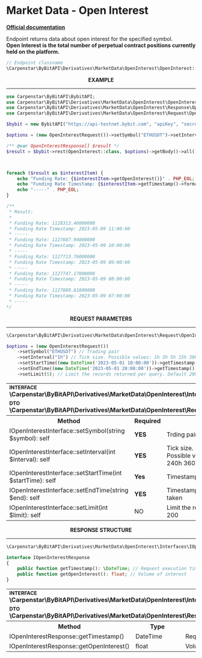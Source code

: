 # Market Data - Open Interest
<b>[Official documentation](https://bybit-exchange.github.io/docs/derivatives/public/open-interest)</b>
<p>Endpoint returns data about open interest for the specified symbol. <br />
<b>Open Interest is the total number of perpetual contract positions currently held on the platform.</b></p>

```php
// Endpoint classname
\Carpenstar\ByBitAPI\Derivatives\MarketData\OpenInterest\OpenInterest::class
```

<p align="center" width="100%"><b>EXAMPLE</b></p>

---

```php
use Carpenstar\ByBitAPI\BybitAPI;
use Carpenstar\ByBitAPI\Derivatives\MarketData\OpenInterest\OpenInterest;
use Carpenstar\ByBitAPI\Derivatives\MarketData\OpenInterest\Response\OpenInterestResponse;
use Carpenstar\ByBitAPI\Derivatives\MarketData\OpenInterest\Request\OpenInterestRequest;

$bybit = new BybitAPI("https://api-testnet.bybit.com", "apiKey", "secret");

$options = (new OpenInterestRequest())->setSymbol("ETHUSDT")->setInterval("1h")->setLimit(5);

/** @var OpenInterestResponse[] $result */
$result = $bybit->rest(OpenInterest::class, $options)->getBody()->all();



foreach ($result as $interestItem) {
    echo "Funding Rate: {$interestItem->getOpenInterest()}" . PHP_EOL;
    echo "Funding Rate Timestamp: {$interestItem->getTimestamp()->format("Y-m-d H:i:s")}" . PHP_EOL;
    echo "-----" . PHP_EOL;
}

/**
 * Result:
 *
 * Funding Rate: 1128313.46000000
 * Funding Rate Timestamp: 2023-05-09 11:00:00
 * -----
 * Funding Rate: 1127687.94000000
 * Funding Rate Timestamp: 2023-05-09 10:00:00
 * -----
 * Funding Rate: 1127713.76000000
 * Funding Rate Timestamp: 2023-05-09 09:00:00
 * -----
 * Funding Rate: 1127747.17000000
 * Funding Rate Timestamp: 2023-05-09 08:00:00
 * -----
 * Funding Rate: 1127889.81000000
 * Funding Rate Timestamp: 2023-05-09 07:00:00
 * -----
*/
```  

<p align="center" width="100%"><b>REQUEST PARAMETERS</b></p>

---

```php
\Carpenstar\ByBitAPI\Derivatives\MarketData\OpenInterest\Request\OpenInterestRequest::class   

$options = (new OpenInterestRequest())
    ->setSymbol("ETHUSDT") // Trading pair
    ->setInterval("1h") // Tick size. Possible values: 1h 3h 5h 15h 30h 60h 120h 240h 360h 720h D M W
    ->setStartTime((new DateTime('2023-05-01 10:00:00'))->getTimestamp()) // Timestamp FROM which the data slice is taken
    ->setEndTime((new DateTime('2023-05-01 20:00:00'))->getTimestamp()) // Timestamp BEFORE which the data slice is taken
    ->setLimit(5); // Limit the records returned per query. Default 200
```  
<table style="width: 100%">
  <tr>
    <td colspan="3">
        <sup><b>INTERFACE</b></sup> <br />
        <b>\Carpenstar\ByBitAPI\Derivatives\MarketData\OpenInterest\Interfaces\IOpenInterestInterface::class</b>
    </td>
  </tr>
  <tr>
    <td colspan="3">
        <sup><b>DTO</b></sup> <br />
        <b>\Carpenstar\ByBitAPI\Derivatives\MarketData\OpenInterest\Request\OpenInterestRequest::class</b>
    </td>
  </tr>
  <tr>
    <th style="width: 40%; text-align: center">Method</th>
    <th style="width: 10%; text-align: center">Required</th>
    <th style="width: 50%; text-align: center">Description</th>
  </tr>
  <tr>
    <td>IOpenInterestInterface::setSymbol(string $symbol): self</td>
    <td><b>YES</b></td>
    <td>Trding pair</td>
  </tr>
  <tr>
    <td>IOpenInterestInterface::setInterval(int $interval): self</td>
    <td><b>YES</b></td>
    <td>
      Tick size. <br />
      Possible values: 1h 3h 5h 15h 30h 60h 120h 240h 360h 720h D M W
    </td>
  </tr>
  <tr>
    <td>IOpenInterestInterface::setStartTime(int $startTime): self</td>
    <td><b>Yes</b></td>
    <td>Timestamp FROM which the data slice is taken </td>
  </tr>
  <tr>
    <td>IOpenInterestInterface::setEndTime(string $end): self</td>
    <td><b>YES</b></td>
    <td>Timestamp BEFORE which the data slice is taken</td>
  </tr>
  <tr>
    <td>IOpenInterestInterface::setLimit(int $limit): self</td>
    <td>NO</td>
    <td>Limit the records returned per query. Default 200</td>
  </tr>
</table>

<p align="center" width="100%"><b>RESPONSE STRUCTURE</b></p>

---

```php
\Carpenstar\ByBitAPI\Derivatives\MarketData\OpenInterest\Interfaces\IOpenInterestResponse::class

interface IOpenInterestResponse
{
    public function getTimestamp(): \DateTime; // Request execution time
    public function getOpenInterest(): float; // Volume of interest
}
```
<table style="width: 100%">
  <tr>
    <td colspan="3">
        <sup><b>INTERFACE</b></sup> <br />
        <b>\Carpenstar\ByBitAPI\Derivatives\MarketData\OpenInterest\Interfaces\IOpenInterestResponse::class</b>
    </td>
  </tr>
  <tr>
    <td colspan="3">
        <sup><b>DTO</b></sup> <br />
        <b>\Carpenstar\ByBitAPI\Derivatives\MarketData\OpenInterest\Response\OpenInterestResponse::class</b>
    </td>
  </tr>
  <tr>
    <th style="width: 20%; text-align: center">Method</th>
    <th style="width: 20%; text-align: center">Type</th>
    <th style="width: 60%; text-align: center">Description</th>
  </tr>
  <tr>
    <td>IOpenInterestResponse::getTimestamp()</td>
    <td>DateTime</td>
    <td>Request execution time</td>
  </tr>
  <tr>
    <td>IOpenInterestResponse::getOpenInterest()</td>
    <td>float</td>
    <td>Volume of interest</td>
  </tr>
</table>